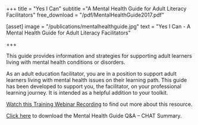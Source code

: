 +++
title = "Yes I Can"
subtitle ="A Mental Health Guide for Adult Literacy Facilitators"
free_download = "/pdf/MentalHealthGuide2017.pdf"

[asset]
  image = "/publications/mentalhealthguide.jpg"
  text = "Yes I Can - A Mental Health Guide for Adult Literacy Facilitators"


+++

This guide provides information and strategies for supporting adult learners living with mental health conditions or disorders.  
  
As an adult education facilitator, you are in a position to support adult learners living with mental health issues on their learning path. This guide has been developed to support you, the facilitator, on your professional learning journey. It is intended as a helpful addition to your toolkit.
  
[Watch this Training Webinar Recording](https://www.youtube.com/watch?v=Witi6BgujwA) to find out more about this resource.  
  
[Click here](../../../pdf/MentalHealthGuideQ&A.pdf) to download the Mental Health Guide Q&A – CHAT Summary.